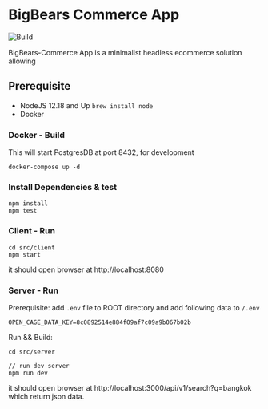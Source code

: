 # BigBears Commerce App
![Build](https://github.com/bigbearsio/bigbears-commerce/workflows/Build/badge.svg?branch=master)

BigBears-Commerce App is a minimalist headless ecommerce solution allowing

## Prerequisite
* NodeJS 12.18 and Up `brew install node`
* Docker 

### Docker - Build
This will start PostgresDB at port 8432, for development

```
docker-compose up -d
```

### Install Dependencies & test
```
npm install
npm test
```


### Client - Run
```
cd src/client
npm start
```

it should open browser at http://localhost:8080

### Server - Run
Prerequisite:
add `.env` file to ROOT directory and add following data to `/.env`

```
OPEN_CAGE_DATA_KEY=8c0892514e884f09af7c09a9b067b02b
```

Run && Build:
```
cd src/server

// run dev server
npm run dev

```
it should open browser at http://localhost:3000/api/v1/search?q=bangkok which return json data.